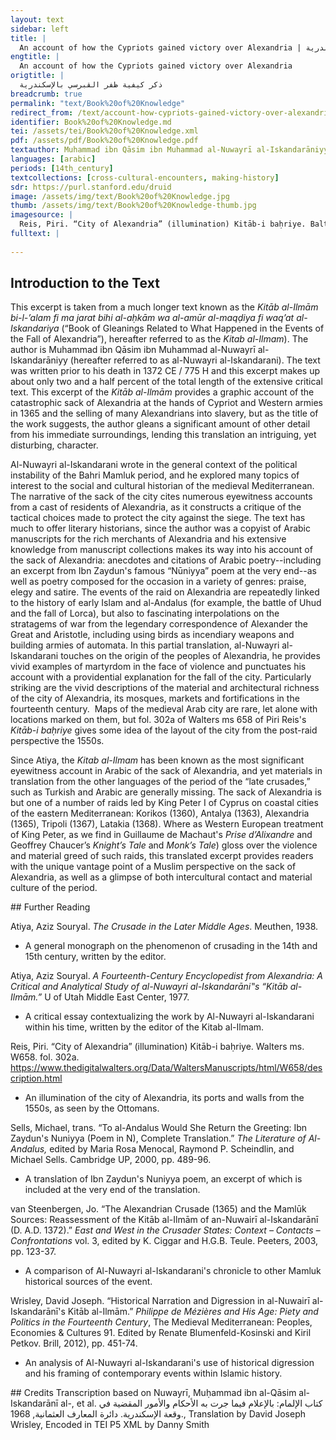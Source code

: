```yaml
---
layout: text
sidebar: left
title: |
  An account of how the Cypriots gained victory over Alexandria | ذكر كيفية ظفر القبرسي بالإسكندرية
engtitle: |
  An account of how the Cypriots gained victory over Alexandria
origtitle: |
  ذكر كيفية ظفر القبرسي بالإسكندرية
breadcrumb: true
permalink: "text/Book%20of%20Knowledge"
redirect_from: /text/account-how-cypriots-gained-victory-over-alexandria
identifier: Book%20of%20Knowledge.md
tei: /assets/tei/Book%20of%20Knowledge.xml
pdf: /assets/pdf/Book%20of%20Knowledge.pdf
textauthor: Muhammad ibn Qāsim ibn Muhammad al-Nuwayrī al-Iskandarāniyy
languages: [arabic]
periods: [14th_century]
textcollections: [cross-cultural-encounters, making-history]
sdr: https://purl.stanford.edu/druid 
image: /assets/img/text/Book%20of%20Knowledge.jpg
thumb: /assets/img/text/Book%20of%20Knowledge-thumb.jpg
imagesource: |
  Reis, Piri. “City of Alexandria” (illumination) Kitāb-i baḥriye. Baltimore, Walters Art Museum, MS W658. fol. 302a. [Licensed for use under Creative Commons Attribution-NonCommercial-ShareAlike 3.0 Unported Access Rights]
fulltext: |
  
--- 
```

## Introduction to the Text 
<p dir="ltr" id="docs-internal-guid-b89b770a-7fff-942c-ff86-c32812d455f7">This excerpt is taken from a much longer text known as the <em>Kitāb al-Ilmām bi-l-’alam fi ma jarat bihi al-aḥkām wa al-amūr al-maqḍiya fi waq’at al-Iskandariya</em> (“Book of Gleanings Related to What Happened in the Events of the Fall of Alexandria”), hereafter referred to as the <em>Kitab al-Ilmam</em>). The author is Muhammad ibn Qāsim ibn Muhammad al-Nuwayrī al-Iskandarāniyy (hereafter referred to as al-Nuwayri al-Iskandarani). The text was written prior to his death in 1372 CE / 775 H and this excerpt makes up about only two and a half percent of the total length of the extensive critical text. This excerpt of the <em>Kitāb al-Ilmām</em> provides a graphic account of the catastrophic sack of Alexandria at the hands of Cypriot and Western armies in 1365 and the selling of many Alexandrians into slavery, but as the title of the work suggests, the author gleans a significant amount of other detail from his immediate surroundings, lending this translation an intriguing, yet disturbing, character. </p> <p>Al-Nuwayri al-Iskandarani wrote in the general context of the political instability of the Bahri Mamluk period, and he explored many topics of interest to the social and cultural historian of the medieval Mediterranean. The narrative of the sack of the city cites numerous eyewitness accounts from a cast of residents of Alexandria, as it constructs a critique of the tactical choices made to protect the city against the siege. The text has much to offer literary historians, since the author was a copyist of Arabic manuscripts for the rich merchants of Alexandria and his extensive knowledge from manuscript collections makes its way into his account of the sack of Alexandria: anecdotes and citations of Arabic poetry--including an excerpt from Ibn Zaydun's famous “Nūniyya” poem at the very end--as well as poetry composed for the occasion in a variety of genres: praise, elegy and satire. The events of the raid on Alexandria are repeatedly linked to the history of early Islam and al-Andalus (for example, the battle of Uhud and the fall of Lorca), but also to fascinating interpolations on the stratagems of war from the legendary correspondence of Alexander the Great and Aristotle, including using birds as incendiary weapons and building armies of automata. In this partial translation, al-Nuwayri al-Iskandarani touches on the origin of the peoples of Alexandria, he provides vivid examples of martyrdom in the face of violence and punctuates his account with a providential explanation for the fall of the city. Particularly striking are the vivid descriptions of the material and architectural richness of the city of Alexandria, its mosques, markets and fortifications in the fourteenth century.  Maps of the medieval Arab city are rare, let alone with locations marked on them, but fol. 302a of Walters ms 658 of Piri Reis's <em>Kitāb-i baḥriye</em> gives some idea of the layout of the city from the post-raid perspective the 1550s.</p> <p>Since Atiya, the <em>Kitab al-Ilmam</em> has been known as the most significant eyewitness account in Arabic of the sack of Alexandria, and yet materials in translation from the other languages of the period of the “late crusades,” such as Turkish and Arabic are generally missing. The sack of Alexandria is but one of a number of raids led by King Peter I of Cyprus on coastal cities of the eastern Mediterranean: Korikos (1360), Antalya (1363), Alexandria (1365), Tripoli (1367), Latakia (1368). Where as Western European treatment of King Peter, as we find in Guillaume de Machaut's <em>Prise d’Alixandre</em> and Geoffrey Chaucer’s <em>Knight’s Tale </em>and <em>Monk’s Tale</em>) gloss over the violence and material greed of such raids, this translated excerpt provides readers with the unique vantage point of a Muslim perspective on the sack of Alexandria, as well as a glimpse of both intercultural contact and material culture of the period.</p>
## Further Reading 
<p>Atiya, Aziz Souryal. <em>The Crusade in the Later Middle Ages</em>. Meuthen, 1938.</p> <ul> <li>A general monograph on the phenomenon of crusading in the 14th and 15th century, written by the editor.</li> </ul> <p>Atiya, Aziz Souryal. <em>A Fourteenth-Century Encyclopedist from Alexandria: A Critical and Analytical Study of al-Nuwayri al-Iskandarāni‟s “Kitāb al-Ilmām.”</em> U of Utah Middle East Center, 1977.</p> <ul> <li>A critical essay contextualizing the work by Al-Nuwayri al-Iskandarani within his time, written by the editor of the Kitab al-Ilmam.</li> </ul> <p>Reis, Piri. “City of Alexandria” (illumination) Kitāb-i baḥriye. Walters ms. W658. fol. 302a. <a href="https://www.thedigitalwalters.org/Data/WaltersManuscripts/html/W658/description.html">https://www.thedigitalwalters.org/Data/WaltersManuscripts/html/W658/description.html</a></p> <ul> <li>An illumination of the city of Alexandria, its ports and walls from the 1550s, as seen by the Ottomans.</li> </ul> <p>Sells, Michael, trans. “To al-Andalus Would She Return the Greeting: Ibn Zaydun's Nuniyya (Poem in N), Complete Translation.” <em>The Literature of Al-Andalus, </em>edited by Maria Rosa Menocal, Raymond P. Scheindlin, and Michael Sells. Cambridge UP, 2000, pp. 489-96.</p> <ul> <li>A translation of Ibn Zaydun's Nuniyya poem, an excerpt of which is included at the very end of the translation.</li> </ul> <p>van Steenbergen, Jo. “The Alexandrian Crusade (1365) and the Mamlūk Sources: Reassessment of the Kitāb al-Ilmām of an-Nuwairī al-Iskandarānī (D. A.D. 1372).” <em>East and West in the Crusader States: Context – Contacts – Confrontations</em> vol. 3, edited by K. Ciggar and H.G.B. Teule. Peeters, 2003, pp. 123-37.</p> <ul> <li>A comparison of Al-Nuwayri al-Iskandarani's chronicle to other Mamluk historical sources of the event.</li> </ul> <p>Wrisley, David Joseph. “Historical Narration and Digression in al-Nuwairī al-Iskandarānī's Kitāb al-Ilmām.” <em>Philippe de Mézières and His Age: Piety and Politics in the Fourteenth Century</em>, The Medieval Mediterranean: Peoples, Economies & Cultures 91. Edited by Renate Blumenfeld-Kosinski and Kiril Petkov. Brill, 2012), pp. 451-74.</p> <ul> <li>An analysis of Al-Nuwayri al-Iskandarani's use of historical digression and his framing of contemporary events within Islamic history.</li> </ul>
## Credits
Transcription based on Nuwayrī, Muḥammad ibn al-Qāsim al-Iskandarānī  al-, et al. كتاب الإلمام: بالإعلام فيما جرت به الأحكام والأمور المقضية في وقعة الإسكندرية. دائرة المعارف العثمانية, 1968., Translation by David Joseph Wrisley, Encoded in TEI P5 XML by Danny Smith
